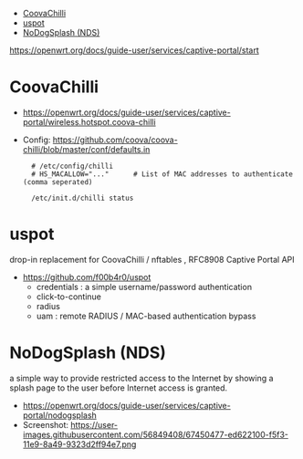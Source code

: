 - [CoovaChilli](#coovachilli)
- [uspot](#uspot)
- [NoDogSplash (NDS)](#nodogsplash-nds)

https://openwrt.org/docs/guide-user/services/captive-portal/start

# CoovaChilli
- https://openwrt.org/docs/guide-user/services/captive-portal/wireless.hotspot.coova-chilli
- Config: https://github.com/coova/coova-chilli/blob/master/conf/defaults.in

        # /etc/config/chilli
        # HS_MACALLOW="..."      # List of MAC addresses to authenticate (comma seperated)

        /etc/init.d/chilli status

# uspot
drop-in replacement for CoovaChilli / nftables , RFC8908 Captive Portal API
- https://github.com/f00b4r0/uspot
    - credentials : a simple username/password authentication
    - click-to-continue
    - radius 
    - uam : remote RADIUS / MAC-based authentication bypass

# NoDogSplash (NDS)
a simple way to provide restricted access to the Internet by showing a splash page to the user before Internet access is granted.
- https://openwrt.org/docs/guide-user/services/captive-portal/nodogsplash
- Screenshot: https://user-images.githubusercontent.com/56849408/67450477-ed622100-f5f3-11e9-8a49-9323d2ff94e7.png
